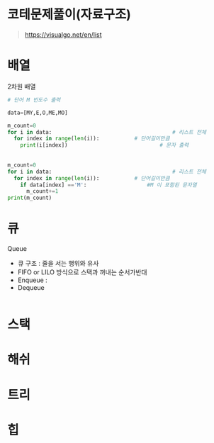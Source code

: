 

# 코테문제풀이(자료구조)

> https://visualgo.net/en/list



# 배열

2차원 배열 





~~~python
# 단어 M 빈도수 출력

data=[MY,E,O,ME,MO]

m_count=0
for i in data:										# 리스트 전체
  for index in range(len(i)):			# 단어길이만큼 
    print(i[index])								# 문자 출력
    
    
m_count=0
for i in data:										# 리스트 전체
  for index in range(len(i)):			# 단어길이만큼 
    if data[index] =='M':					#M 이 포함된 문자열 
      m_count+=1
print(m_count)
~~~





# 큐

Queue

- 큐 구조 : 줄을 서는 행위와 유사
- FIFO or LILO 방식으로 스택과 꺼내는 순서가반대
- Enqueue :  
- Dequeue



~~~
~~~





# 스택



# 해쉬



# 트리



# 힙




